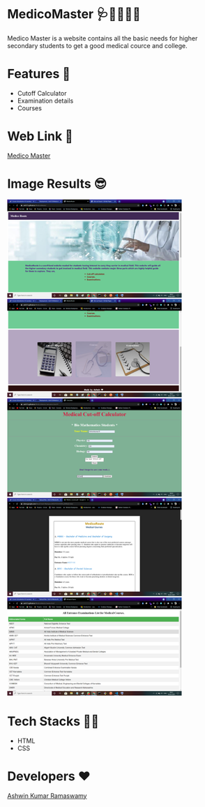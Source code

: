 # MedicoMaster  🩺👩‍🔬👨‍🔬
Medico Master is a website contains all the basic needs for higher secondary students to get a good medical cource and college.

# Features 📝
- Cutoff Calculator
- Examination details
- Courses 

# Web Link 🔗 

[Medico Master](https://ash515.github.io/MedicoMaster/)

# Image Results 😎

<img src="Output Images/OP1.png" width="400px">   <img src="Output Images/OP2.png" width="400px">
<img src="Output Images/OP3.png" width="400px">   <img src="Output Images/OP4.png" width="400px">
<img src="Output Images/OP5.png" width="400px">   

# Tech Stacks 👩‍💻
- HTML
- CSS

# Developers ❤
[Ashwin Kumar Ramaswamy](https://github.com/Ash515)




